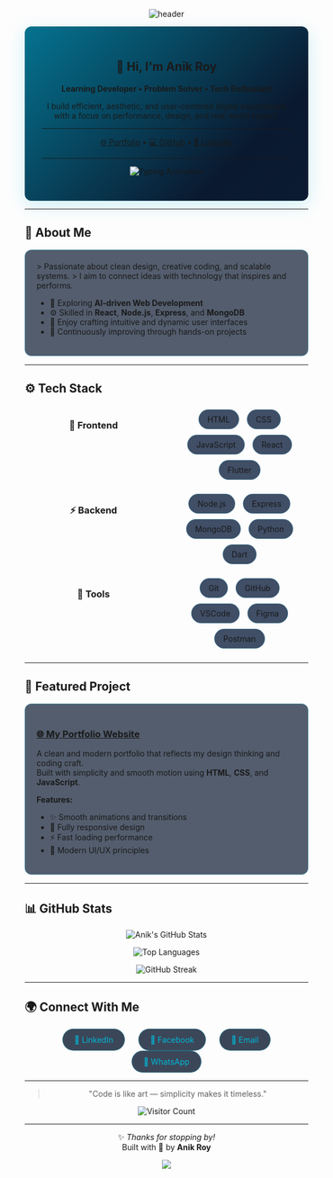 <!-- 🌐 HEADER -->
<p align="center">
  <img src="https://capsule-render.vercel.app/api?type=waving&color=0:0A192F,100:112240&height=180&section=header&text=Anik%20Roy&fontAlign=50&fontAlignY=35&fontColor=ffffff&fontSize=40" alt="header"/>
</p>

<!-- ✨ Animated Background Wrapper -->
<div align="center" style="background: linear-gradient(-45deg, #0A192F, #112240, #0A192F, #00B8D9); background-size: 400% 400%; animation: gradientShift 8s ease infinite; padding: 30px; border-radius: 12px; box-shadow: 0 8px 32px rgba(0, 184, 217, 0.2);">

## 👋 Hi, I'm **Anik Roy**
**Learning Developer • Problem Solver • Tech Enthusiast**

I build efficient, aesthetic, and user-centered digital experiences  
with a focus on performance, design, and real-world impact.

---

[🌐 Portfolio](https://ethesonx082531.github.io/MyPortFolio/) • [💻 GitHub](https://github.com/FtZ0de0hZirwfmj1w) • [🔗 LinkedIn](https://linkedin.com/in/yourprofile)

---

![Typing Animation](https://readme-typing-svg.herokuapp.com?font=Fira+Code&weight=500&duration=3800&pause=1200&color=00B8D9&center=true&vCenter=true&width=600&lines=Building+Modern+and+Meaningful+App+Experience;Flutter+Dart+Developer;Always+Learning+and+Creating)

</div>

<style>
@keyframes gradientShift {
  0% { background-position: 0% 50%; }
  50% { background-position: 100% 50%; }
  100% { background-position: 0% 50%; }
}

@keyframes float {
  0%, 100% { transform: translateY(0px); }
  50% { transform: translateY(-10px); }
}

.feature-card {
  background: rgba(10, 25, 47, 0.7);
  border-radius: 12px;
  padding: 20px;
  margin: 15px 0;
  border: 1px solid rgba(0, 184, 217, 0.3);
  transition: all 0.3s ease;
  animation: float 4s ease-in-out infinite;
}

.feature-card:hover {
  transform: translateY(-5px);
  box-shadow: 0 12px 40px rgba(0, 184, 217, 0.3);
  border-color: #00B8D9;
}

.tech-icon {
  display: inline-block;
  margin: 5px;
  padding: 8px 15px;
  background: rgba(17, 34, 64, 0.8);
  border-radius: 20px;
  border: 1px solid rgba(0, 184, 217, 0.2);
  transition: all 0.3s ease;
}

.tech-icon:hover {
  background: rgba(0, 184, 217, 0.2);
  transform: scale(1.05);
}

.social-link {
  display: inline-block;
  margin: 0 10px;
  padding: 10px 20px;
  background: rgba(10, 25, 47, 0.8);
  border-radius: 25px;
  text-decoration: none;
  color: #00B8D9;
  border: 1px solid rgba(0, 184, 217, 0.3);
  transition: all 0.3s ease;
}

.social-link:hover {
  background: rgba(0, 184, 217, 0.2);
  transform: translateY(-3px);
  box-shadow: 0 5px 15px rgba(0, 184, 217, 0.3);
}
</style>

---

## 🧭 About Me

<div class="feature-card">
> Passionate about clean design, creative coding, and scalable systems.  
> I aim to connect ideas with technology that inspires and performs.

- 🔭 Exploring **AI-driven Web Development**
- ⚙️ Skilled in **React**, **Node.js**, **Express**, and **MongoDB**
- 🎨 Enjoy crafting intuitive and dynamic user interfaces
- 🌱 Continuously improving through hands-on projects
</div>

---

## ⚙️ Tech Stack

<div align="center">

<div style="display: grid; grid-template-columns: repeat(auto-fit, minmax(200px, 1fr)); gap: 15px; margin: 20px 0;">

### 🎨 Frontend
<div>
  <span class="tech-icon">HTML</span>
  <span class="tech-icon">CSS</span>
  <span class="tech-icon">JavaScript</span>
  <span class="tech-icon">React</span>
  <span class="tech-icon">Flutter</span>
</div>

### ⚡ Backend
<div>
  <span class="tech-icon">Node.js</span>
  <span class="tech-icon">Express</span>
  <span class="tech-icon">MongoDB</span>
  <span class="tech-icon">Python</span>
  <span class="tech-icon">Dart</span>
</div>

### 🔧 Tools
<div>
  <span class="tech-icon">Git</span>
  <span class="tech-icon">GitHub</span>
  <span class="tech-icon">VSCode</span>
  <span class="tech-icon">Figma</span>
  <span class="tech-icon">Postman</span>
</div>

</div>

</div>

---

## 🚀 Featured Project

<div class="feature-card">

### [🌐 My Portfolio Website](https://ethesonx082531.github.io/MyPortFolio/)
A clean and modern portfolio that reflects my design thinking and coding craft.  
Built with simplicity and smooth motion using **HTML**, **CSS**, and **JavaScript**.

**Features:**
- ✨ Smooth animations and transitions
- 🎯 Fully responsive design
- ⚡ Fast loading performance
- 🎨 Modern UI/UX principles

</div>

---

## 📊 GitHub Stats

<div align="center">

![Anik's GitHub Stats](https://github-readme-stats.vercel.app/api?username=FtZ0de0hZirwfmj1w&show_icons=true&theme=radical&bg_color=0A192F&title_color=00B8D9&text_color=ffffff&icon_color=00B8D9&border_color=112240)

![Top Languages](https://github-readme-stats.vercel.app/api/top-langs/?username=FtZ0de0hZirwfmj1w&layout=compact&theme=radical&bg_color=0A192F&title_color=00B8D9&text_color=ffffff&border_color=112240)

![GitHub Streak](https://github-readme-streak-stats.herokuapp.com/?user=FtZ0de0hZirwfmj1w&theme=radical&background=0A192F&border=112240&stroke=00B8D9&ring=00B8D9&fire=00B8D9&currStreakNum=ffffff&sideNums=ffffff&currStreakLabel=00B8D9&sideLabels=00B8D9&dates=ffffff)

</div>

---

## 🌍 Connect With Me

<div align="center">

<a href="https://linkedin.com/in/yourprofile" class="social-link">💼 LinkedIn</a>
<a href="https://facebook.com/" class="social-link">👥 Facebook</a>
<a href="mailto:your.email@example.com" class="social-link">📧 Email</a>
<a href="https://wa.me/01777973215" class="social-link">💬 WhatsApp</a>

</div>

---

<div align="center">

> "Code is like art — simplicity makes it timeless."

![Visitor Count](https://komarev.com/ghpvc/?username=FtZ0de0hZirwfmj1w&color=00B8D9&style=flat-square)

---

✨ *Thanks for stopping by!*  
Built with 💙 by **Anik Roy**

<p align="center">
  <img src="https://capsule-render.vercel.app/api?type=waving&color=0:112240,100:0A192F&height=100&section=footer"/>
</p>

</div>

<script>
// Additional animation effects
document.addEventListener('DOMContentLoaded', function() {
  const elements = document.querySelectorAll('.feature-card, .tech-icon, .social-link');
  
  elements.forEach((element, index) => {
    element.style.animationDelay = `${index * 0.1}s`;
  });
});
</script>
